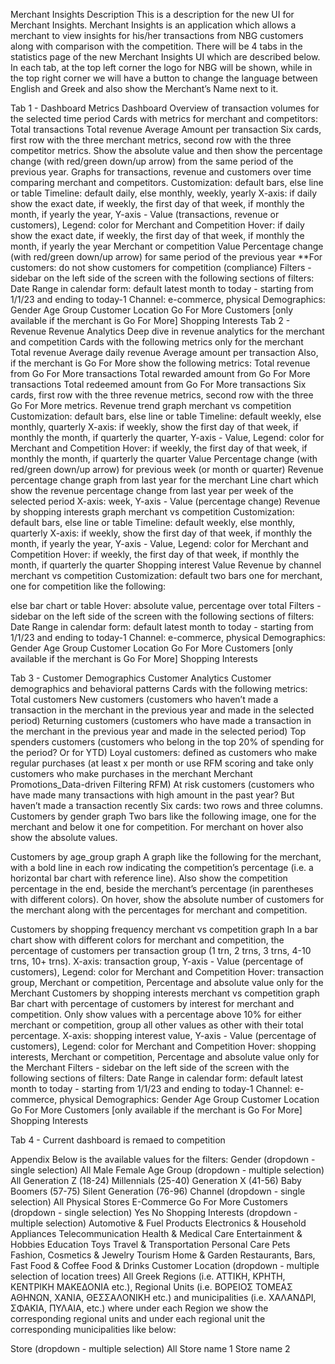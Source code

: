 Merchant Insights
Description
This is a description for the new UI for Merchant Insights. Merchant Insights is an application which allows a merchant to view insights for his/her transactions from NBG customers along with comparison with the competition.
There will be 4 tabs in the statistics page of the new Merchant Insights UI which are described below. In each tab, at the top left corner the logo for NBG will be shown, while in the top right corner we will have a button to change the language between English and Greek and also show the Merchant’s Name next to it.

Tab 1 - Dashboard
Metrics Dashboard
Overview of transaction volumes for the selected time period
Cards with metrics for merchant and competitors:
Total transactions
Total revenue
Average Amount per transaction
Six cards, first row with the three merchant metrics, second row with the three competitor metrics.
Show the absolute value and then show the percentage change (with red/green down/up arrow) from the same period of the previous year.
Graphs for transactions, revenue and customers over time comparing merchant and competitors.
Customization: default bars, else line or table
Timeline: default daily, else monthly, weekly, yearly
X-axis: if daily show the exact date, if weekly, the first day of that week, if monthly the month, if yearly the year, Y-axis - Value (transactions, revenue or customers), Legend: color for Merchant and Competition
Hover: 
if daily show the exact date, if weekly, the first day of that week, if monthly the month, if yearly the year
Merchant or competition
Value
Percentage change (with red/green down/up arrow) for same period of the previous year
**For customers: do not show customers for competition (compliance)
Filters - sidebar on the left side of the screen with the following sections of filters:
Date Range in calendar form: default latest month to today - starting from 1/1/23 and ending to today-1
Channel: e-commerce, physical
Demographics:
Gender
Age Group
Customer Location
Go For More Customers [only available if the merchant is Go For More]
Shopping Interests
Tab 2  - Revenue
Revenue Analytics
Deep dive in revenue analytics for the merchant and competition
Cards with the following metrics only for the merchant
Total revenue
Average daily revenue
Average amount per transaction
Also, if the merchant is Go For More show the following metrics:
Total revenue from Go For More transactions
Total rewarded amount from Go For More transactions
Total redeemed amount from Go For More transactions
Six cards, first row with the three revenue metrics, second row with the three Go For More metrics.
Revenue trend graph merchant vs competition
Customization: default bars, else line or table
Timeline: default weekly, else monthly, quarterly
X-axis: if weekly, show the first day of that week, if monthly the month, if quarterly the quarter, Y-axis - Value, Legend: color for Merchant and Competition
Hover: 
if weekly, the first day of that week, if monthly the month, if quarterly the quarter
Value
Percentage change (with red/green down/up arrow) for previous week (or month or quarter)
Revenue percentage change graph from last year for the merchant
Line chart which show the revenue percentage change from last year per week of the selected period
X-axis: week, Y-axis - Value (percentage change)
Revenue by shopping interests graph merchant vs competition
Customization: default bars, else line or table
Timeline: default weekly, else monthly, quarterly
X-axis: if weekly, show the first day of that week, if monthly the month, if yearly the year, Y-axis - Value, Legend: color for Merchant and Competition
Hover: 
if weekly, the first day of that week, if monthly the month, if quarterly the quarter
Shopping interest
Value
Revenue by channel merchant vs competition
Customization: default two bars one for merchant, one for competition like the following:

 else bar chart or table
Hover: absolute value, percentage over total
Filters - sidebar on the left side of the screen with the following sections of filters:
Date Range in calendar form: default latest month to today - starting from 1/1/23 and ending to today-1
Channel: e-commerce, physical
Demographics:
Gender
Age Group
Customer Location
Go For More Customers [only available if the merchant is Go For More]
Shopping Interests

Tab 3  - Customer Demographics
Customer Analytics
Customer demographics and behavioral patterns
Cards with the following metrics:
Total customers
New customers (customers who haven’t made a transaction in the merchant in the previous year and made in the selected period)
Returning customers (customers who have made a transaction in the merchant in the previous year and made in the selected period)
Top spenders customers (customers who belong in the top 20% of spending for the period? Or for YTD)
Loyal customers: defined as customers who make regular purchases (at least x per month or use RFM scoring and take only customers who make purchases in the merchant Merchant Promotions_Data-driven Filtering RFM)
At risk customers (customers who have made many transactions with high amount in the past year? But haven’t made a transaction recently
	Six cards: two rows and three columns.
Customers by gender graph
Two bars like the following image, one for the merchant and below it one for competition.
For merchant on hover also show the absolute values.

Customers by age_group graph
A graph like the following for the merchant, with a bold line in each row indicating the competition’s percentage (i.e. a horizontal bar chart with reference line). Also show the competition percentage in the end, beside the merchant’s percentage (in parentheses with different colors). On hover, show the absolute number of customers for the merchant along with the percentages for merchant and competition.

Customers by shopping frequency merchant vs competition graph
In a bar chart show with different colors for merchant and competition, the percentage of customers per transaction group (1 trn, 2 trns, 3 trns, 4-10 trns, 10+ trns).
X-axis: transaction group, Y-axis - Value (percentage of customers), Legend: color for Merchant and Competition
Hover: transaction group, Merchant or competition, Percentage and absolute value only for the Merchant
Customers by shopping interests merchant vs competition graph
Bar chart with percentage of customers by interest for merchant and competition. Only show values with a percentage above 10% for either merchant or competition, group all other values as other with their total percentage.
X-axis: shopping interest value, Y-axis - Value (percentage of customers), Legend: color for Merchant and Competition
Hover: shopping interests, Merchant or competition, Percentage and absolute value only for the Merchant
Filters - sidebar on the left side of the screen with the following sections of filters:
Date Range in calendar form: default latest month to today - starting from 1/1/23 and ending to today-1
Channel: e-commerce, physical
Demographics:
Gender
Age Group
Customer Location
Go For More Customers [only available if the merchant is Go For More]
Shopping Interests

Tab 4 - Current dashboard is remaed to competition

Appendix
Below is the available values for the filters:
Gender (dropdown - single selection)
All
Male
Female
Age Group (dropdown - multiple selection)
All
Generation Z (18-24)
Millennials (25-40)
Generation X (41-56)
Baby Βoomers (57-75)
Silent Generation (76-96)
Channel (dropdown - single selection)
All
Physical Stores
E-Commerce
Go For More Customers (dropdown - single selection)
Yes
No
Shopping Interests (dropdown - multiple selection)
Automotive & Fuel Products
Electronics & Household Appliances
Telecommunication
Health & Medical Care
Entertainment & Hobbies
Education
Toys
Travel & Transportation
Personal Care
Pets
Fashion, Cosmetics & Jewelry
Tourism
Home & Garden
Restaurants, Bars, Fast Food & Coffee
Food & Drinks
Customer Location  (dropdown - multiple selection of location trees)
All Greek Regions (i.e. ΑΤΤΙΚΗ, ΚΡΗΤΗ, ΚΕΝΤΡΙΚΗ ΜΑΚΕΔΟΝΙΑ etc.), Regional Units (i.e. ΒΟΡΕΙΟΣ ΤΟΜΕΑΣ ΑΘΗΝΩΝ, ΧΑΝΙΑ, ΘΕΣΣΑΛΟΝΙΚΗ etc.) and municipalities (i.e. ΧΑΛΑΝΔΡΙ, ΣΦΑΚΙΑ, ΠΥΛΑΙΑ, etc.) where under each Region we show the corresponding regional units and under each regional unit the corresponding municipalities like below:

Store (dropdown - multiple selection)
All
Store name 1
Store name 2
